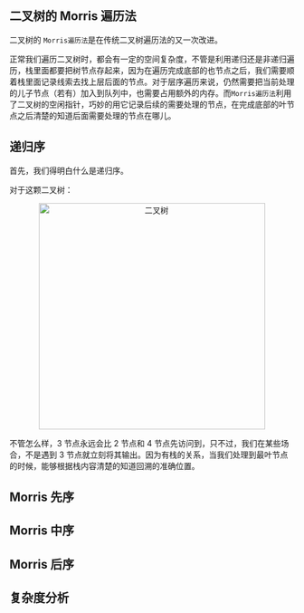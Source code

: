 ## 二叉树的 Morris 遍历法

二叉树的 `Morris遍历法`是在传统二叉树遍历法的又一次改进。

正常我们遍历二叉树时，都会有一定的空间复杂度，不管是利用递归还是非递归遍历，栈里面都要把树节点存起来，因为在遍历完成底部的也节点之后，我们需要顺着栈里面记录线索去找上层后面的节点。对于层序遍历来说，仍然需要把当前处理的儿子节点（若有）加入到队列中，也需要占用额外的内存。而`Morris遍历法`利用了二叉树的空闲指针，巧妙的用它记录后续的需要处理的节点，在完成底部的叶节点之后清楚的知道后面需要处理的节点在哪儿。

## 递归序

首先，我们得明白什么是递归序。

对于这颗二叉树：

<div align="center">
  <img :src="$withBase('/tree/morris/binary-tree.png')" width='400' alt="二叉树" />
</div>

不管怎么样，3 节点永远会比 2 节点和 4 节点先访问到，只不过，我们在某些场合，不是遇到 3 节点就立刻将其输出。因为有栈的关系，当我们处理到最叶节点的时候，能够根据栈内容清楚的知道回溯的准确位置。

## Morris 先序

## Morris 中序

## Morris 后序

## 复杂度分析
